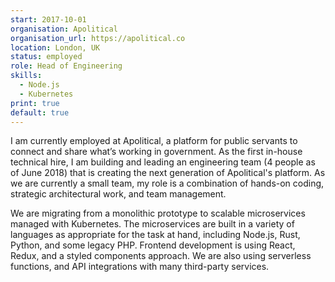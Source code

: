 ```yaml
---
start: 2017-10-01
organisation: Apolitical
organisation_url: https://apolitical.co
location: London, UK
status: employed
role: Head of Engineering
skills:
  - Node.js
  - Kubernetes
print: true  
default: true
---
```


I am currently employed at Apolitical, a platform for public servants to connect and share what’s working in government. As the first in-house technical hire, I am building and leading an engineering team (4 people as of June 2018) that is creating the next generation of Apolitical's platform. As we are currently a small team, my role is a combination of hands-on coding, strategic architectural work, and team management.

We are migrating from a monolithic prototype to scalable microservices managed with Kubernetes. The microservices are built in a variety of languages as appropriate for the task at hand, including Node.js, Rust, Python, and some legacy PHP. Frontend development is using React, Redux, and a styled components approach. We are also using serverless functions, and API integrations with many third-party services.
